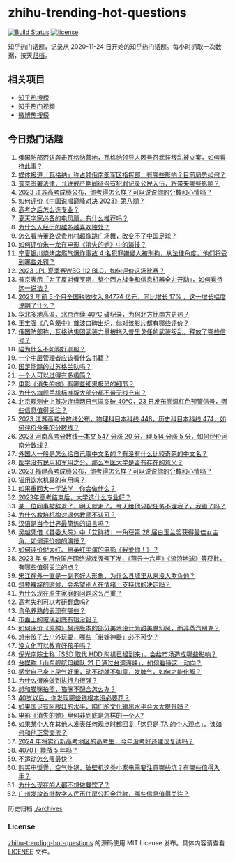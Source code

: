 # zhihu-trending-hot-questions

[![Build Status](https://github.com/justjavac/zhihu-trending-hot-questions/workflows/ci/badge.svg?branch=master)](https://github.com/justjavac/zhihu-trending-hot-questions/actions)
[![license](https://img.shields.io/github/license/justjavac/zhihu-trending-hot-questions)](https://github.com/justjavac/zhihu-trending-hot-questions/blob/master/LICENSE)

知乎热门话题，记录从 2020-11-24
日开始的知乎热门话题。每小时抓取一次数据，按天[归档](./archives)。

## 相关项目

- [知乎热搜榜](https://github.com/justjavac/zhihu-trending-top-search)
- [知乎热门视频](https://github.com/justjavac/zhihu-trending-hot-video)
- [微博热搜榜](https://github.com/justjavac/weibo-trending-hot-search)

## 今日热门话题

<!-- BEGIN -->
<!-- 最后更新时间 Sun Jun 25 2023 03:09:14 GMT+0800 (China Standard Time) -->

1. [俄国防部否认袭击瓦格纳营地，瓦格纳领导人因号召武装叛乱被立案，如何看待此事？](https://www.zhihu.com/question/608218892)
1. [媒体报道「瓦格纳」称占领俄南部军区指挥部，有哪些影响？目前局势如何？](https://www.zhihu.com/question/608328436)
1. [普京签署法律，允许戒严期间征召有犯罪记录公民入伍，将带来哪些影响？](https://www.zhihu.com/question/608345264)
1. [2023 江苏高考成绩公布，你考得怎么样？可以说说你的分数和心情吗？](https://www.zhihu.com/question/607974209)
1. [如何评价《中国说唱巅峰对决 2023》第八期？](https://www.zhihu.com/question/608288763)
1. [高考之后怎么选专业？](https://www.zhihu.com/question/607428607)
1. [夏天宅家必备的电风扇，有什么推荐吗？](https://www.zhihu.com/question/603624207)
1. [为什么人经历的越多越喜欢独处？](https://www.zhihu.com/question/597884145)
1. [怎么看待董路说贵州村超像跳广场舞，改变不了中国足球？](https://www.zhihu.com/question/607400160)
1. [如何评价朱一龙在电影《消失的她》中的演技？](https://www.zhihu.com/question/607660063)
1. [宁夏银川烧烤店燃气爆炸事故 4 名犯罪嫌疑人被刑拘，从法律角度，他们将受到哪些处罚？](https://www.zhihu.com/question/608287472)
1. [2023 LPL 夏季赛WBG 1:2 BLG，如何评价这场比赛？](https://www.zhihu.com/question/608304870)
1. [普京表示「为了反对俄罗斯，整个西方战争和信息机器全力开动」，如何看待这一说法？](https://www.zhihu.com/question/608268319)
1. [2023 年前 5 个月全国税收收入 84774 亿元，同比增长 17% ，这一增长幅度说明了什么？](https://www.zhihu.com/question/607311547)
1. [华北多地高温，北京连续 40℃ 破纪录，为何北方比南方更热？](https://www.zhihu.com/question/608255644)
1. [王宝强《八角笼中》首波口碑出炉，你对该影片都有哪些评价？](https://www.zhihu.com/question/607157396)
1. [俄国防部称，瓦格纳集团武装力量被拖入普里戈任的武装叛乱，释放了哪些信号？](https://www.zhihu.com/question/608259505)
1. [猫为什么不如狗好驯服？](https://www.zhihu.com/question/605865648)
1. [一个中层管理者应该看什么书籍？](https://www.zhihu.com/question/483677374)
1. [国足能踢的过苏格兰队吗？](https://www.zhihu.com/question/607586680)
1. [一个人可以过得有多极简？](https://www.zhihu.com/question/265827355)
1. [电影《消失的她》有哪些细思极恐的细节？](https://www.zhihu.com/question/607978952)
1. [为什么旗舰手机标准版大部分都不带无线充电？](https://www.zhihu.com/question/607118057)
1. [北京观测史上首次连续两日气温突破 40℃，23 日发布高温红色预警信号，哪些信息值得关注？](https://www.zhihu.com/question/608131521)
1. [2023 江苏高考分数线公布，物理科目本科线 448，历史科目本科线 474，如何评价今年的分数线？](https://www.zhihu.com/question/607974405)
1. [2023 河南高考分数线一本文 547 分涨 20 分，理 514 分涨 5 分，如何评价河南分数线？](https://www.zhihu.com/question/607974437)
1. [外国人一般是怎么给自己取中文名的？有没有什么比较奇葩的中文名？](https://www.zhihu.com/question/26546359)
1. [医学没有民用和军用之分，那么军医大学是否有存在的意义？](https://www.zhihu.com/question/607620757)
1. [2023 福建高考成绩公布，你考得怎么样？可以说说你的分数和心情吗？](https://www.zhihu.com/question/607974295)
1. [猫用饮水机真的有用吗？](https://www.zhihu.com/question/314321800)
1. [如果重回大一学法学，你会做什么？](https://www.zhihu.com/question/600551602)
1. [2023年高考结束后，大学选什么专业好？](https://www.zhihu.com/question/603802531)
1. [某一位同事被辞退了，明天就走了。今天给他分配任务不理我了，我错了吗？](https://www.zhihu.com/question/607636838)
1. [为什么教培机构对退休教师不认可？](https://www.zhihu.com/question/588498394)
1. [汉语是当今世界最简练的语言吗？](https://www.zhihu.com/question/66497764)
1. [吴越凭借《县委大院》中「艾鲜枝」一角获第 28 届白玉兰奖获得最佳女主角，如何评价她的演技？](https://www.zhihu.com/question/608163030)
1. [如何评价倪大红、惠英红主演的电影《我爱你！》？](https://www.zhihu.com/question/603875310)
1. [2023 年 6 月份国产网络游戏版号下发，《燕云十六声》《流浪地球》等获批，有哪些值得关注的点？](https://www.zhihu.com/question/607865579)
1. [宋江在外一直是一副老好人形象，为什么县城里从来没人欺负他？](https://www.zhihu.com/question/593444610)
1. [想要裸辞的时候，会希望别人在情绪上支持你的决定吗？](https://www.zhihu.com/question/593528086)
1. [为什么现在原生家庭的问题这么严重？](https://www.zhihu.com/question/573338695)
1. [高考失利可以考研翻盘吗?](https://www.zhihu.com/question/608117599)
1. [乌龟养熟的表现有哪些？](https://www.zhihu.com/question/597512707)
1. [市面上的玻璃到底有铅没铅？](https://www.zhihu.com/question/606342982)
1. [如何评价《原神》枫丹版本的部分美术设计为甜美魔幻风，而非蒸汽朋克？](https://www.zhihu.com/question/608230338)
1. [想带孩子去户外玩耍，哪些「带娃神器」必不可少？](https://www.zhihu.com/question/606792842)
1. [没文化可以教育好孩子吗？](https://www.zhihu.com/question/606881570)
1. [倪光南院士称「SSD 取代 HDD 时机已经到来」，会给市场造成哪些影响？](https://www.zhihu.com/question/607126650)
1. [台媒称「山东舰航母编队 21 日通过台湾海峡」，如何看待这一动向？](https://www.zhihu.com/question/607809103)
1. [感觉自己身上戾气好重，动不动就不如意，发脾气，如何才能化解？](https://www.zhihu.com/question/403163773)
1. [为什么很难做到执行力很强？](https://www.zhihu.com/question/452564637)
1. [想和猫咪拍照，猫咪不配合怎么办？](https://www.zhihu.com/question/421786821)
1. [40岁以后，你发现哪些钱根本没必要花？](https://www.zhihu.com/question/593808844)
1. [如果国足有阿根廷的水平，咱们的文化输出水平会大大提升吗？](https://www.zhihu.com/question/607273653)
1. [电影《消失的她》里何非到底是怎样的一个人?](https://www.zhihu.com/question/607967579)
1. [如果某个人在其他人发表任何观点时都回复「这只是 TA 的个人观点」，该如何和他正常交流？](https://www.zhihu.com/question/608126713)
1. [2024 年将实行新高考地区的高考生，今年没考好还建议复读吗？](https://www.zhihu.com/question/605231748)
1. [4070Ti 能战 5 年吗？](https://www.zhihu.com/question/599118671)
1. [不运动怎么瘦最快？](https://www.zhihu.com/question/606030526)
1. [购买电饭煲、空气炸锅、破壁机这类小家电需要注意哪些坑？有哪些值得入手？](https://www.zhihu.com/question/606556336)
1. [为什么现在的人都不想做餐饮了？](https://www.zhihu.com/question/500200458)
1. [广州发放首批数字人民币住房公积金贷款，哪些信息值得关注？](https://www.zhihu.com/question/607603732)

<!-- END -->

历史归档 [./archives](./archives)

### License

[zhihu-trending-hot-questions](https://github.com/justjavac/zhihu-trending-hot-questions)
的源码使用 MIT License 发布。具体内容请查看 [LICENSE](./LICENSE) 文件。
